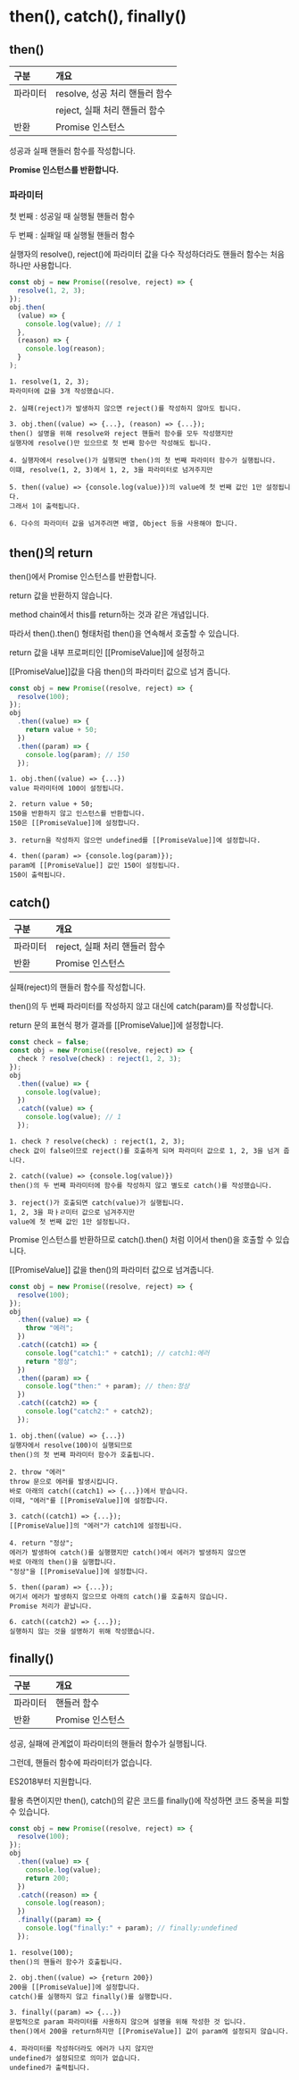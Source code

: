 # then(), catch(), finally()

## then()

| 구분     | 개요                           |
| :------- | :----------------------------- |
| 파라미터 | resolve, 성공 처리 핸들러 함수 |
|          | reject, 실패 처리 핸들러 함수  |
| 반환     | Promise 인스턴스               |

성공과 실패 핸들러 함수를 작성합니다.

**Promise 인스턴스를 반환합니다.**

### 파라미터

첫 번째 : 성공일 때 실행될 핸들러 함수

두 번째 : 실패일 때 실행될 핸들러 함수

실행자의 resolve(), reject()에 파라미터 값을 다수 작성하더라도 핸들러 함수는 처음 하나만 사용합니다.

```js
const obj = new Promise((resolve, reject) => {
  resolve(1, 2, 3);
});
obj.then(
  (value) => {
    console.log(value); // 1
  },
  (reason) => {
    console.log(reason);
  }
);
```

    1. resolve(1, 2, 3);
    파라미터에 값을 3개 작성했습니다.

    2. 실패(reject)가 발생하지 않으면 reject()를 작성하지 않아도 됩니다.

    3. obj.then((value) => {...}, (reason) => {...});
    then() 설명을 위해 resolve와 reject 핸들러 함수를 모두 작성했지만
    실행자에 resolve()만 있으므로 첫 번째 함수만 작성해도 됩니다.

    4. 실행자에서 resolve()가 실행되면 then()의 첫 번째 파라미터 함수가 실행됩니다.
    이떄, resolve(1, 2, 3)에서 1, 2, 3을 파라미터로 넘겨주지만

    5. then((value) => {console.log(value)})의 value에 첫 번째 값인 1만 설정됩니다.
    그래서 1이 출력됩니다.

    6. 다수의 파라미터 값을 넘겨주려면 배열, Object 등을 사용해야 합니다.

## then()의 return

then()에서 Promise 인스턴스를 반환합니다.

return 값을 반환하지 않습니다.

method chain에서 this를 return하는 것과 같은 개념입니다.

따라서 then().then() 형태처럼 then()을 연속해서 호출할 수 있습니다.

return 값을 내부 프로퍼티인 [[PromiseValue]]에 설정하고

[[PromiseValue]]값을 다음 then()의 파라미터 값으로 넘겨 줍니다.

```js
const obj = new Promise((resolve, reject) => {
  resolve(100);
});
obj
  .then((value) => {
    return value + 50;
  })
  .then((param) => {
    console.log(param); // 150
  });
```

    1. obj.then((value) => {...})
    value 파라미터에 100이 설정됩니다.

    2. return value + 50;
    150을 반환하지 않고 인스턴스를 반환합니다.
    150은 [[PromiseValue]]에 설정합니다.

    3. return을 작성하지 않으먼 undefined를 [[PromiseValue]]에 설정합니다.

    4. then((param) => {console.log(param)});
    param에 [[PromiseValue]] 값인 150이 설정됩니다.
    150이 출력됩니다.

## catch()

| 구분     | 개요                          |
| :------- | :---------------------------- |
| 파라미터 | reject, 실패 처리 핸들러 함수 |
| 반환     | Promise 인스턴스              |

실패(reject)의 핸들러 함수를 작성합니다.

then()의 두 번째 파라미터를 작성하지 않고 대신에 catch(param)를 작성합니다.

return 문의 표현식 평가 결과를 [[PromiseValue]]에 설정합니다.

```js
const check = false;
const obj = new Promise((resolve, reject) => {
  check ? resolve(check) : reject(1, 2, 3);
});
obj
  .then((value) => {
    console.log(value);
  })
  .catch((value) => {
    console.log(value); // 1
  });
```

    1. check ? resolve(check) : reject(1, 2, 3);
    check 값이 false이므로 reject()를 호출하게 되며 파라미터 값으로 1, 2, 3을 넘겨 줍니다.

    2. catch((value) => {console.log(value)})
    then()의 두 번째 파라미터에 함수를 작성하지 않고 별도로 catch()를 작성했습니다.

    3. reject()가 호출되면 catch(value)가 실행됩니다.
    1, 2, 3을 파ㅏㄹ미터 값으로 넘겨주지만
    value에 첫 번째 값인 1만 설정됩니다.

Promise 인스턴스를 반환하므로 catch().then() 처럼 이어서 then()을 호출할 수 있습니다.

[[PromiseValue]] 값을 then()의 파라미터 값으로 넘겨줍니다.

```js
const obj = new Promise((resolve, reject) => {
  resolve(100);
});
obj
  .then((value) => {
    throw "에러";
  })
  .catch((catch1) => {
    console.log("catch1:" + catch1); // catch1:에러
    return "정상";
  })
  .then((param) => {
    console.log("then:" + param); // then:정상
  })
  .catch((catch2) => {
    console.log("catch2:" + catch2);
  });
```

    1. obj.then((value) => {...})
    실행자에서 resolve(100)이 실행되므로
    then()의 첫 번째 파라미터 함수가 호출됩니다.

    2. throw "에러"
    throw 문으로 에러를 발생시킵니다.
    바로 아래의 catch((catch1) => {...})에서 받습니다.
    이때, "에러"를 [[PromiseValue]]에 설정합니다.

    3. catch((catch1) => {...});
    [[PromiseValue]]의 "에러"가 catch1에 설정됩니다.

    4. return "정상";
    에러가 발생하여 catch()를 실행했지만 catch()에서 에러가 발생하지 않으면
    바로 아래의 then()을 실행합니다.
    "정상"을 [[PromiseValue]]에 설정합니다.

    5. then((param) => {...});
    여기서 에러가 발생하지 않으므로 아래의 catch()를 호출하지 않습니다.
    Promise 처리가 끝납니다.

    6. catch((catch2) => {...});
    실행하지 않는 것을 설명하기 위해 작성했습니다.

## finally()

| 구분     | 개요             |
| :------- | :--------------- |
| 파라미터 | 핸들러 함수      |
| 반환     | Promise 인스턴스 |

성공, 실패에 관계없이 파라미터의 핸들러 함수가 실행됩니다.

그런데, 핸들러 함수에 파라미터가 없습니다.

ES2018부터 지원합니다.

활용 측면이지만 then(), catch()의 같은 코드를 finally()에 작성하면 코드 중복을 피할 수 있습니다.

```js
const obj = new Promise((resolve, reject) => {
  resolve(100);
});
obj
  .then((value) => {
    console.log(value);
    return 200;
  })
  .catch((reason) => {
    console.log(reason);
  })
  .finally((param) => {
    console.log("finally:" + param); // finally:undefined
  });
```

    1. resolve(100);
    then()의 핸들러 함수가 호출됩니다.

    2. obj.then((value) => {return 200})
    200을 [[PromiseValue]]에 설정합니다.
    catch()를 실행하지 않고 finally()를 실행합니다.

    3. finally((param) => {...})
    문법적으로 param 파라미터를 사용하지 않으며 설명을 위해 작성한 것 입니다.
    then()에서 200을 return하지만 [[PromiseValue]] 값이 param에 설정되지 않습니다.

    4. 파라미터를 작성하더라도 에러가 나지 않지만
    undefined가 설정되므로 의미가 없습니다.
    undefined가 출력됩니다.
